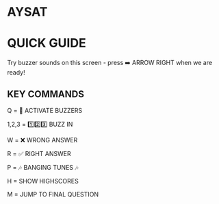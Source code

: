 AYSAT
==========

QUICK GUIDE
==========

Try buzzer sounds on this screen - press ➡️ ARROW RIGHT when we are ready!



## KEY COMMANDS

Q = 🏁 ACTIVATE BUZZERS

1,2,3 = 1️⃣2️⃣3️⃣ BUZZ IN

W = ❌ WRONG ANSWER

R = ✅ RIGHT ANSWER

P = 🎶 BANGING TUNES 🎶

H = SHOW HIGHSCORES

M = JUMP TO FINAL QUESTION
